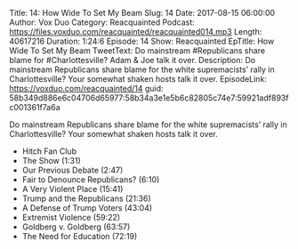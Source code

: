 Title: 14: How Wide To Set My Beam
Slug: 14
Date: 2017-08-15 06:00:00
Author: Vox Duo
Category: Reacquainted
Podcast: https://files.voxduo.com/reacquainted/reacquainted014.mp3
Length: 40617216
Duration: 1:24:6
Episode: 14
Show: Reacquainted
EpTitle: How Wide To Set My Beam
TweetText: Do mainstream #Republicans share blame for #Charlottesville? Adam & Joe talk it over.
Description: Do mainstream Republicans share blame for the white supremacists’ rally in Charlottesville? Your somewhat shaken hosts talk it over.
EpisodeLink: https://voxduo.com/reacquainted/14
guid: 58b349d886e6c04706d65977:58b34a3e1e5b6c82805c74e7:59921adf893fc001361f7a6a

Do mainstream Republicans share blame for the white supremacists’ rally in Charlottesville? Your somewhat shaken hosts talk it over.





- Hitch Fan Club
- The Show (1:31)
- Our Previous Debate (2:47)
- Fair to Denounce Republicans? (6:10)
- A Very Violent Place (15:41)
- Trump and the Republicans (21:36)
- A Defense of Trump Voters (43:04)
- Extremist Violence (59:22)
- Goldberg v. Goldberg (63:57)
- The Need for Education (72:19)

